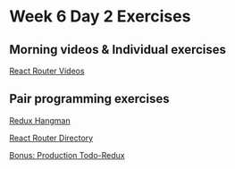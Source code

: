 # Week 6 Day 2 Exercises

## Morning videos & Individual exercises

[React Router Videos](videos)



## Pair programming exercises

[Redux Hangman](hangman)

[React Router Directory](directory)

[Bonus: Production Todo-Redux](./todo.md)

